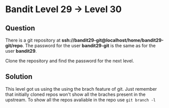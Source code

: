# Bandit Level 29 → Level 30


## Question
There is a git repository at **ssh://bandit29-git@localhost/home/bandit29-git/repo**. The password for the user **bandit29-git** is the same as for the user **bandit29**.

Clone the repository and find the password for the next level.


## Solution
This level got us using the using the brach feature of git. Just remember that initially cloned repos won't show all the braches present in the upstream.
To show all the repos avaliable in the repo use `git branch -l`
